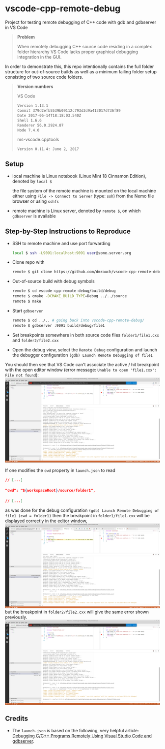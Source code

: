 # vscode-cpp-remote-debug
Project for testing remote debugging of C++ code with gdb and gdbserver in VS Code

> **Problem**
>
> When remotely debugging C++ source code residing in a complex folder hierarchy VS Code lacks proper graphical debugging integration in the GUI.

In order to demonstrate this, this repo intentionally contains the full folder structure for out-of-source builds as well as a minimum failing folder setup consisting of two source code folders.

> **Version numbers**
>
> VS Code
> ```
> Version 1.13.1
> Commit 379d2efb5539b09112c793d3d9a413017d736f89
> Date 2017-06-14T18:18:03.540Z
> Shell 1.6.6
> Renderer 56.0.2924.87
> Node 7.4.0
> ```
>
> ms-vscode.cpptools
> ```
> Version 0.11.4: June 2, 2017
> ```

## Setup

- local machine is Linux notebook (Linux Mint 18 Cinnamon Edition), denoted by `local $`

  the file system of the remote machine is mounted on the local machine either using `File -> Connect to Server` (type: `ssh`) from the Nemo file browser or using `sshfs`
  
- remote machine is Linux server, denoted by `remote $`, on which `gdbserver` is available


## Step-by-Step Instructions to Reproduce

- SSH to remote machine and use port forwarding
  ```sh
  local $ ssh -L9091:localhost:9091 user@some.server.org
  ```
- Clone repo with
  ```sh
  remote $ git clone https://github.com/dmrauch/vscode-cpp-remote-debug.git
  ```
- Out-of-source build with debug symbols
  ```sh
  remote $ cd vscode-cpp-remote-debug/build/debug
  remote $ cmake -DCMAKE_BUILD_TYPE=Debug ../../source
  remote $ make
  ```
- Start `gdbserver`
  ```sh
  remote $ cd ../.. # going back into vscode-cpp-remote-debug/
  remote $ gdbserver :9091 build/debug/file1
  ```
- Set breakpoints somewhere in both source code files `folder1/file1.cxx` and `folder2/file2.cxx`

- Open the debug view, select the `Remote Debug` configuration and launch the debugger configuration `(gdb) Launch Remote Debugging of file1`

You should then see that VS Code can't associate the active / hit breakpoint with the open editor window (error message: `Unable to open 'file1.cxx': File not found`):
![screenshot](screenshot.png)


If one modifies the `cwd` property in `launch.json` to read
```json
// [...]

"cwd": "${workspaceRoot}/source/folder1",

// [...]
```
as was done for the debug configuration `(gdb) Launch Remote Debugging of file1 (cwd = folder1)` then the breakpoint in `folder1/file1.cxx` will be displayed correctly in the editor window,
![screenshot-cwd-1](screenshot-cwd-1.png)
but the breakpoint in `folder2/file2.cxx` will give the same error shown previously.
![screenshot-cwd-2](screenshot-cwd-2.png)


## Credits

- The `launch.json` is based on the following, very helpful article: [Debugging C/C++ Programs Remotely Using Visual Studio Code and gdbserver](https://medium.com/@spe_/debugging-c-c-programs-remotely-using-visual-studio-code-and-gdbserver-559d3434fb78).